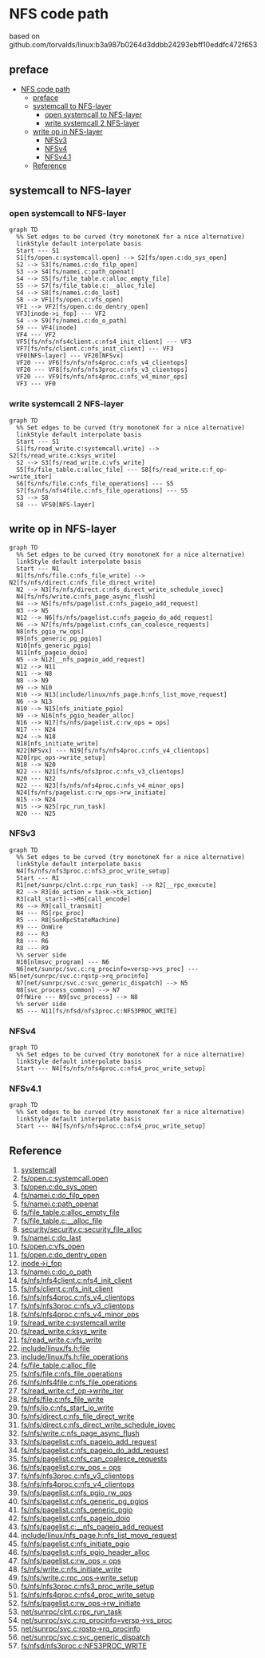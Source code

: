 # NFS code path

based on github.com/torvalds/linux:b3a987b0264d3ddbb24293ebff10eddfc472f653

## preface

- [NFS code path](#nfs-code-path)
  - [preface](#preface)
  - [systemcall to NFS-layer](#systemcall-to-nfs-layer)
    - [open systemcall to NFS-layer](#open-systemcall-to-nfs-layer)
    - [write systemcall 2 NFS-layer](#write-systemcall-2-nfs-layer)
  - [write op in NFS-layer](#write-op-in-nfs-layer)
    - [NFSv3](#nfsv3)
    - [NFSv4](#nfsv4)
    - [NFSv4.1](#nfsv41)
  - [Reference](#reference)

## systemcall to NFS-layer

### open systemcall to NFS-layer

```mermaid
graph TD
  %% Set edges to be curved (try monotoneX for a nice alternative)
  linkStyle default interpolate basis
  Start --- S1
  S1[fs/open.c:systemcall.open] --> S2[fs/open.c:do_sys_open]
  S2 --> S3[fs/namei.c:do_filp_open]
  S3 --> S4[fs/namei.c:path_openat]
  S4 --> S5[fs/file_table.c:alloc_empty_file]
  S5 --> S7[fs/file_table.c:__alloc_file]
  S4 --> S8[fs/namei.c:do_last]
  S8 --> VF1[fs/open.c:vfs_open]
  VF1 --> VF2[fs/open.c:do_dentry_open]
  VF3[inode->i_fop] --- VF2
  S4 --> S9[fs/namei.c:do_o_path]
  S9 --- VF4[inode]
  VF4 --- VF2
  VF5[fs/nfs/nfs4client.c:nfs4_init_client] --- VF3
  VF7[fs/nfs/client.c:nfs_init_client] --- VF3
  VF0[NFS-layer] --- VF20[NFSvx]
  VF20 --- VF6[fs/nfs/nfs4proc.c:nfs_v4_clientops]
  VF20 --- VF8[fs/nfs/nfs3proc.c:nfs_v3_clientops]
  VF20 --- VF9[fs/nfs/nfs4proc.c:nfs_v4_minor_ops]
  VF3 --- VF0
```

### write systemcall 2 NFS-layer

```mermaid
graph TD
  %% Set edges to be curved (try monotoneX for a nice alternative)
  linkStyle default interpolate basis
  Start --- S1
  S1[fs/read_write.c:systemcall.write] --> S2[fs/read_write.c:ksys_write]
  S2 --> S3[fs/read_write.c:vfs_write]
  S5[fs/file_table.c:alloc_file] --- S8[fs/read_write.c:f_op->write_iter]
  S6[fs/nfs/file.c:nfs_file_operations] --- S5
  S7[fs/nfs/nfs4file.c:nfs_file_operations] --- S5
  S3 --> S8
  S8 --- VFS0[NFS-layer]
```

## write op in NFS-layer


```mermaid
graph TD
  %% Set edges to be curved (try monotoneX for a nice alternative)
  linkStyle default interpolate basis
  Start --- N1
  N1[fs/nfs/file.c:nfs_file_write] --> N2[fs/nfs/direct.c:nfs_file_direct_write]
  N2 --> N3[fs/nfs/direct.c:nfs_direct_write_schedule_iovec]
  N4[fs/nfs/write.c:nfs_page_async_flush]
  N4 --> N5[fs/nfs/pagelist.c:nfs_pageio_add_request]
  N3 --> N5
  N12 --> N6[fs/nfs/pagelist.c:nfs_pageio_do_add_request]
  N6 --> N7[fs/nfs/pagelist.c:nfs_can_coalesce_requests]
  N8[nfs_pgio_rw_ops]
  N9[nfs_generic_pg_pgios]
  N10[nfs_generic_pgio]
  N11[nfs_pageio_doio]
  N5 --> N12[__nfs_pageio_add_request] 
  N12 --> N11
  N11 --> N8
  N8 --> N9
  N9 --> N10
  N10 --> N13[include/linux/nfs_page.h:nfs_list_move_request]
  N6 --> N13
  N10 --> N15[nfs_initiate_pgio]
  N9 --> N16[nfs_pgio_header_alloc]
  N16 --> N17[fs/nfs/pagelist.c:rw_ops = ops]
  N17 --- N24
  N24 --> N18
  N18[nfs_initiate_write]
  N22[NFSvx] --- N19[fs/nfs/nfs4proc.c:nfs_v4_clientops]
  N20[rpc_ops->write_setup]
  N18 --> N20
  N22 --- N21[fs/nfs/nfs3proc.c:nfs_v3_clientops]
  N20 --- N22
  N22 --- N23[fs/nfs/nfs4proc.c:nfs_v4_minor_ops]
  N24[fs/nfs/pagelist.c:rw_ops->rw_initiate]
  N15 --> N24
  N15 --> N25[rpc_run_task]
  N20 --- N25
```

### NFSv3 

```mermaid
graph TD
  %% Set edges to be curved (try monotoneX for a nice alternative)
  linkStyle default interpolate basis
  N4[fs/nfs/nfs3proc.c:nfs3_proc_write_setup]
  Start --- R1
  R1[net/sunrpc/clnt.c:rpc_run_task] --> R2[__rpc_execute]
  R2 --> R3[do_action = task->tk_action]
  R3[call_start]-->R6[call_encode]
  R6 --> R9[call_transmit]
  N4 --- R5[rpc_proc]
  R5 --- R8[SunRpcStateMachine]
  R9 --- OnWire
  R8 --- R3
  R8 --- R6
  R8 --- R9
  %% server side
  N10[nlmsvc_program] --- N6
  N6[net/sunrpc/svc.c:rq_procinfo=versp->vs_proc] --- N5[net/sunrpc/svc.c:rqstp->rq_procinfo]
  N7[net/sunrpc/svc.c:svc_generic_dispatch] --> N5
  N8[svc_process_common] --> N7
  OffWire --- N9[svc_process] --> N8
  %% server side
  N5 --- N11[fs/nfsd/nfs3proc.c:NFS3PROC_WRITE]
```

### NFSv4 

```mermaid
graph TD
  %% Set edges to be curved (try monotoneX for a nice alternative)
  linkStyle default interpolate basis
  Start --- N4[fs/nfs/nfs4proc.c:nfs4_proc_write_setup]
```

### NFSv4.1

```mermaid
graph TD
  %% Set edges to be curved (try monotoneX for a nice alternative)
  linkStyle default interpolate basis
  Start --- N4[fs/nfs/nfs4proc.c:nfs4_proc_write_setup]
```

## Reference

1. [systemcall](https://0xax.gitbooks.io/linux-insides/content/SysCall/linux-syscall-5.html)
2. [fs/open.c:systemcall.open](https://github.com/torvalds/linux/blob/2be7d348fe924f0c5583c6a805bd42cecda93104/fs/open.c#L1110)
3. [fs/open.c:do_sys_open](https://github.com/torvalds/linux/blob/2be7d348fe924f0c5583c6a805bd42cecda93104/fs/open.c#L1082)
4. [fs/namei.c:do_filp_open](https://github.com/torvalds/linux/blob/7ada90eb9c7ae4a8eb066f8e9b4d80122f0363db/fs/namei.c#L3559)
5. [fs/namei.c:path_openat](https://github.com/torvalds/linux/blob/7ada90eb9c7ae4a8eb066f8e9b4d80122f0363db/fs/namei.c#L3520)
6. [fs/file_table.c:alloc_empty_file](https://github.com/torvalds/linux/blob/298fb76a5583900a155d387efaf37a8b39e5dea2/fs/file_table.c#L134)
7. [fs/file_table.c:__alloc_file](https://github.com/torvalds/linux/blob/298fb76a5583900a155d387efaf37a8b39e5dea2/fs/file_table.c#L96)
8. [security/security.c:security_file_alloc](https://github.com/torvalds/linux/blob/c2da5bdc66a377f0b82ee959f19f5a6774706b83/security/security.c#L1382)
9. [fs/namei.c:do_last](https://github.com/torvalds/linux/blob/7ada90eb9c7ae4a8eb066f8e9b4d80122f0363db/fs/namei.c#L3264)
10. [fs/open.c:vfs_open](https://github.com/torvalds/linux/blob/2be7d348fe924f0c5583c6a805bd42cecda93104/fs/open.c#L911)
11. [fs/open.c:do_dentry_open](https://github.com/torvalds/linux/blob/2be7d348fe924f0c5583c6a805bd42cecda93104/fs/open.c#L736)
12. [inode->i_fop](https://github.com/torvalds/linux/blob/95207d554b968a552cc93a834af6c1ec295ebaba/fs/nfs/inode.c#L469)
13. [fs/namei.c:do_o_path](https://github.com/torvalds/linux/blob/7ada90eb9c7ae4a8eb066f8e9b4d80122f0363db/fs/namei.c#L3508)
14. [fs/nfs/nfs4client.c:nfs4_init_client](https://github.com/torvalds/linux/blob/95207d554b968a552cc93a834af6c1ec295ebaba/fs/nfs/nfs4client.c#L373)
15. [fs/nfs/client.c:nfs_init_client](https://github.com/torvalds/linux/blob/95207d554b968a552cc93a834af6c1ec295ebaba/fs/nfs/client.c#L634)
16. [fs/nfs/nfs4proc.c:nfs_v4_clientops](https://github.com/torvalds/linux/blob/95207d554b968a552cc93a834af6c1ec295ebaba/fs/nfs/nfs4proc.c#L9996)
17. [fs/nfs/nfs3proc.c:nfs_v3_clientops](https://github.com/torvalds/linux/blob/0576f0602a4926b0027fdd7561a1c0053fa99d26/fs/nfs/nfs3proc.c#L984)
18. [fs/nfs/nfs4proc.c:nfs_v4_minor_ops](https://github.com/torvalds/linux/blob/95207d554b968a552cc93a834af6c1ec295ebaba/fs/nfs/nfs4proc.c#L9944)
19. [fs/read_write.c:systemcall.write](https://github.com/torvalds/linux/blob/2be7d348fe924f0c5583c6a805bd42cecda93104/fs/read_write.c#L620)
20. [fs/read_write.c:ksys_write](https://github.com/torvalds/linux/blob/dd469a456047af5eb1ee0bcfc8fe61f5940ef0e0/fs/read_write.c#L600)
21. [fs/read_write.c:vfs_write](https://github.com/torvalds/linux/blob/dd469a456047af5eb1ee0bcfc8fe61f5940ef0e0/fs/read_write.c#L542)
22. [include/linux/fs.h:file](https://github.com/torvalds/linux/blob/97eeb4d9d755605385fa329da9afa38729f3413c/include/linux/fs.h#L935)
23. [include/linux/fs.h:file_operations](https://github.com/torvalds/linux/blob/97eeb4d9d755605385fa329da9afa38729f3413c/include/linux/fs.h#L1821)
24. [fs/file_table.c:alloc_file](https://github.com/torvalds/linux/blob/298fb76a5583900a155d387efaf37a8b39e5dea2/fs/file_table.c#L188)
25. [fs/nfs/file.c:nfs_file_operations](https://github.com/torvalds/linux/blob/95207d554b968a552cc93a834af6c1ec295ebaba/fs/nfs/file.c#L835)
26. [fs/nfs/nfs4file.c:nfs_file_operations](https://github.com/torvalds/linux/blob/95207d554b968a552cc93a834af6c1ec295ebaba/fs/nfs/nfs4file.c#L405)
27. [fs/read_write.c:f_op->write_iter](https://github.com/torvalds/linux/blob/dd469a456047af5eb1ee0bcfc8fe61f5940ef0e0/fs/read_write.c#L495)
28. [fs/nfs/file.c:nfs_file_write](https://github.com/torvalds/linux/blob/95207d554b968a552cc93a834af6c1ec295ebaba/fs/nfs/file.c#L593)
29. [fs/nfs/io.c:nfs_start_io_write](https://github.com/torvalds/linux/blob/ebc551f2b8f905eca0e25c476c1e5c098cd92103/fs/nfs/io.c#L78)
30. [fs/nfs/direct.c:nfs_file_direct_write](https://github.com/torvalds/linux/blob/1c0cc5f1ae5ee5a6913704c0d75a6e99604ee30a/fs/nfs/direct.c#L955)
31. [fs/nfs/direct.c:nfs_direct_write_schedule_iovec](https://github.com/torvalds/linux/blob/1c0cc5f1ae5ee5a6913704c0d75a6e99604ee30a/fs/nfs/direct.c#L851)
32. [fs/nfs/write.c:nfs_page_async_flush](https://github.com/torvalds/linux/blob/1c0cc5f1ae5ee5a6913704c0d75a6e99604ee30a/fs/nfs/write.c#L606)
33. [fs/nfs/pagelist.c:nfs_pageio_add_request](https://github.com/torvalds/linux/blob/9e8312f5e160ade069e131d54ab8652cf0e86e1a/fs/nfs/pagelist.c#L1165)
34. [fs/nfs/pagelist.c:nfs_pageio_do_add_request](https://github.com/torvalds/linux/blob/9e8312f5e160ade069e131d54ab8652cf0e86e1a/fs/nfs/pagelist.c#L968)
35. [fs/nfs/pagelist.c:nfs_can_coalesce_requests](https://github.com/torvalds/linux/blob/9e8312f5e160ade069e131d54ab8652cf0e86e1a/fs/nfs/pagelist.c#L925)
36. [fs/nfs/pagelist.c:rw_ops = ops](https://github.com/torvalds/linux/blob/9e8312f5e160ade069e131d54ab8652cf0e86e1a/fs/nfs/pagelist.c#L522)
37. [fs/nfs/nfs3proc.c:nfs_v3_clientops](https://github.com/torvalds/linux/blob/0576f0602a4926b0027fdd7561a1c0053fa99d26/fs/nfs/nfs3proc.c#L984)
38. [fs/nfs/nfs4proc.c:nfs_v4_clientops](https://github.com/torvalds/linux/blob/95207d554b968a552cc93a834af6c1ec295ebaba/fs/nfs/nfs4proc.c#L9996)
39. [fs/nfs/pagelist.c:nfs_pgio_rw_ops](https://github.com/torvalds/linux/blob/9e8312f5e160ade069e131d54ab8652cf0e86e1a/fs/nfs/pagelist.c#L1346)
40. [fs/nfs/pagelist.c:nfs_generic_pg_pgios](https://github.com/torvalds/linux/blob/a7b905c7d17ae0e5cf3d5687ba915efe27c9d19a/fs/nfs/pagelist.c#L819)
41. [fs/nfs/pagelist.c:nfs_generic_pgio](https://github.com/torvalds/linux/blob/a7b905c7d17ae0e5cf3d5687ba915efe27c9d19a/fs/nfs/pagelist.c#L758)
42. [fs/nfs/pagelist.c:nfs_pageio_doio](https://github.com/torvalds/linux/blob/a7b905c7d17ae0e5cf3d5687ba915efe27c9d19a/fs/nfs/pagelist.c#L1003)
43. [fs/nfs/pagelist.c:__nfs_pageio_add_request](https://github.com/torvalds/linux/blob/a7b905c7d17ae0e5cf3d5687ba915efe27c9d19a/fs/nfs/pagelist.c#L1042)
44. [include/linux/nfs_page.h:nfs_list_move_request](https://github.com/torvalds/linux/blob/a7b905c7d17ae0e5cf3d5687ba915efe27c9d19a/include/linux/nfs_page.h#L173)
45. [fs/nfs/pagelist.c:nfs_initiate_pgio](https://github.com/torvalds/linux/blob/a7b905c7d17ae0e5cf3d5687ba915efe27c9d19a/fs/nfs/pagelist.c#L613)
46. [fs/nfs/pagelist.c:nfs_pgio_header_alloc](https://github.com/torvalds/linux/blob/a7b905c7d17ae0e5cf3d5687ba915efe27c9d19a/fs/nfs/pagelist.c#L516)
47. [fs/nfs/pagelist.c:rw_ops = ops](https://github.com/torvalds/linux/blob/a7b905c7d17ae0e5cf3d5687ba915efe27c9d19a/fs/nfs/pagelist.c#L522)
48. [fs/nfs/write.c:nfs_initiate_write](https://github.com/torvalds/linux/blob/a7b905c7d17ae0e5cf3d5687ba915efe27c9d19a/fs/nfs/write.c#L1397)
49. [fs/nfs/write.c:rpc_ops->write_setup](https://github.com/torvalds/linux/blob/a7b905c7d17ae0e5cf3d5687ba915efe27c9d19a/fs/nfs/write.c#L1405)
50. [fs/nfs/nfs3proc.c:nfs3_proc_write_setup](https://github.com/torvalds/linux/blob/a7b905c7d17ae0e5cf3d5687ba915efe27c9d19a/fs/nfs/nfs3proc.c#L860)
51. [fs/nfs/nfs4proc.c:nfs4_proc_write_setup](https://github.com/torvalds/linux/blob/a7b905c7d17ae0e5cf3d5687ba915efe27c9d19a/fs/nfs/nfs4proc.c#L5276)
52. [fs/nfs/pagelist.c:rw_ops->rw_initiate](https://github.com/torvalds/linux/blob/a7b905c7d17ae0e5cf3d5687ba915efe27c9d19a/fs/nfs/pagelist.c#L634)
53. [net/sunrpc/clnt.c:rpc_run_task](https://github.com/torvalds/linux/blob/a7b905c7d17ae0e5cf3d5687ba915efe27c9d19a/net/sunrpc/clnt.c#L1123)
54. [net/sunrpc/svc.c:rq_procinfo=versp->vs_proc](https://github.com/torvalds/linux/blob/a7b905c7d17ae0e5cf3d5687ba915efe27c9d19a/net/sunrpc/svc.c#L1257)
55. [net/sunrpc/svc.c:rqstp->rq_procinfo](https://github.com/torvalds/linux/blob/a7b905c7d17ae0e5cf3d5687ba915efe27c9d19a/net/sunrpc/svc.c#L1192)
56. [net/sunrpc/svc.c:svc_generic_dispatch](https://github.com/torvalds/linux/blob/a7b905c7d17ae0e5cf3d5687ba915efe27c9d19a/net/sunrpc/svc.c#L1188)
57. [fs/nfsd/nfs3proc.c:NFS3PROC_WRITE](https://github.com/torvalds/linux/blob/a7b905c7d17ae0e5cf3d5687ba915efe27c9d19a/fs/nfsd/nfs3proc.c#L784)